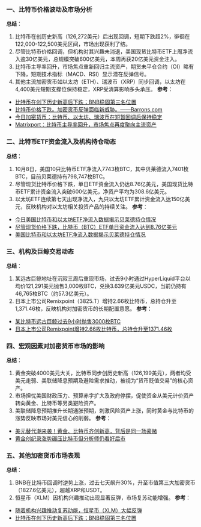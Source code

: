 ### 一、比特币价格波动及市场分析
**总结**：
1. 比特币在创历史新高（126,272美元）后出现回调，短期下跌超2%，徘徊在122,000-122,500美元区间，市场出现获利了结。
2. 尽管比特币价格回调，但机构对其兴趣未消退，美国现货比特币ETF上周净流入逾30亿美元，总规模突破600亿美元，本周再获20亿美元资金注入。
3. 比特币主导率回升，市场焦点重新回归主流资产，期货未平仓合约（OI）略有下降，短期技术指标（MACD、RSI）显示潜在反弹信号。
4. 其他主流加密货币如以太坊（ETH）、瑞波币（XRP）同步回调，以太坊在4,400美元短期支撑位保持稳定，XRP受清算影响多头承压。
**参考**：
- [比特币在创下历史新高后下跌；BNB稳固第三名位置](https://news.bitcoin.com/zh/bi-te-bi-zai-chuang-xia-li-shi-xin-gao-hou-xia-die-bnb-wen-gu-di-san-ming-wei-zhi/)
- [比特币价格下跌。加密货币反弹面临新威胁。——Barrons.com](https://news.futunn.com/post/63009558/bitcoin-price-falls-there-s-a-new-threat-to-the)
- [今日加密货币：比特币、以太坊、瑞波币在短暂回调后保持稳定](https://www.mitrade.com/cn/insights/news/live-news/article-3-1180037-20251008)
- [Matrixport：比特币主导率回升，市场焦点再度聚向主流资产](https://cn.cointelegraph.com/flash-news/14534738)


### 二、比特币ETF资金流入及机构持仓动态
**总结**：
1. 10月8日，美国10只比特币ETF净流入7743枚BTC，其中贝莱德流入7401枚BTC，目前贝莱德持有798,747枚BTC。
2. 尽管现货比特币价格下跌，单日ETF资金流入仍达8.76亿美元，美国现货比特币ETF累计资金流入突破600亿美元，净资产平均为308.6亿美元。
3. 以太坊ETF连续第七天出现净流入，九只以太坊ETF累计资金流入达150亿美元，反映机构对以太坊相关投资产品的持续关注。
**参考**：
- [今日美国比特币和以太坊ETF净流入数据揭示贝莱德持仓情况](https://www.binance.com/cn/square/post/30744074977162)
- [尽管现货价格下跌，比特币（BTC）ETF单日资金流入达到8.76亿美元](https://www.coindesk.com/zh/markets/2025/10/08/bitcoin-etfs-see-usd876m-in-one-day-inflows-despite-drop-in-spot-prices)
- [美国比特币和以太坊ETF净流入数据揭示贝莱德持仓情况](https://www.binance.com/cn/square/post/30744074977162)


### 三、机构及巨鲸交易动态
**总结**：
1. 某远古巨鲸地址在沉寂三周后重现市场，过去9小时通过HyperLiquid平台以均价121,291美元抛售3,000枚BTC，兑换3.639亿美元USDC，当前仍持有46,765枚BTC（约57.3亿美元）。
2. 日本上市公司Remixpoint（3825.T）增持2.66枚比特币，总持仓升至1,371.46枚，反映机构对加密货币的长期配置意愿。
**参考**：
- [某比特币远古巨鲸过去9小时抛售3000枚BTC](https://cn.cointelegraph.com/flash-news/14538570)
- [日本上市公司Remixpoint增持2.66枚比特币，总持仓升至1371.46枚](https://news.qq.com/rain/a/20251008A04CT000)


### 四、宏观因素对加密货币市场的影响
**总结**：
1. 黄金突破4000美元大关，比特币同步创历史新高（126,199美元），两者均受美元走弱、美联储降息预期及避险需求推动，被视为“货币贬值交易”的核心资产。
2. 市场担忧美国财政压力、预算赤字扩大及政府停摆，促使资金从美元计价资产转向黄金、比特币等另类避险资产。
3. 美联储降息预期推升长期通胀预期，刺激风险资产上涨，同时黄金与比特币的涨势反映市场对美元信心的削弱。
**参考**：
- [美元替代潮来袭！黄金、比特币齐创新高，背后是同一场豪赌](https://news.futunn.com/post/62995363/the-wave-of-alternatives-to-the-us-dollar-is-here)
- [黄金创纪录涨势碾压比特币但分析师仍看好后市](https://finance.sina.com.cn/stock/bxjj/2025-10-08/doc-infteyfc0167583.shtml)


### 五、其他加密货币市场表现
**总结**：
1. BNB在比特币回调时逆势上涨，过去七天飙升30%，升至市值第三大加密货币（1827.6亿美元），超越XRP和USDT。
2. 恒星币（XLM）因机构兴趣推动出现显著反弹，市场复苏动能增强。
**参考**：
- [随着机构兴趣推动复苏动能，恒星币（XLM）大幅反弹](https://www.coindesk.com/zh/markets/2025/10/08/stellar-xlm-rebounds-sharply-as-institutional-interest-fuels-recovery-momentum)
- [比特币在创下历史新高后下跌；BNB稳固第三名位置](https://news.bitcoin.com/zh/bi-te-bi-zai-chuang-xia-li-shi-xin-gao-hou-xia-die-bnb-wen-gu-di-san-ming-wei-zhi/)